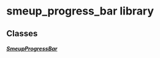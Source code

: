 


# smeup_progress_bar library











## Classes

##### [SmeupProgressBar](../smeup_widgets_smeup_progress_bar/SmeupProgressBar-class.md)



 















